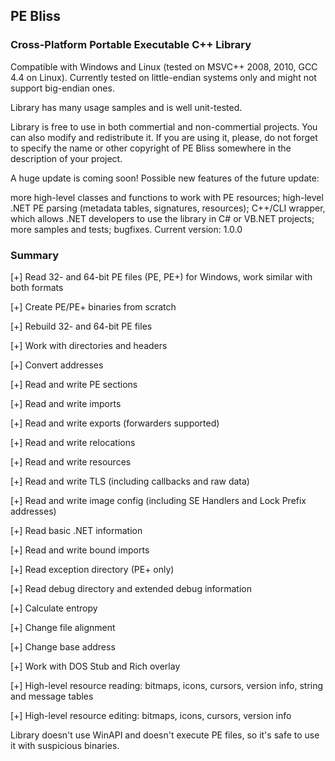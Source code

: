 ## PE Bliss
### Cross-Platform Portable Executable C++ Library
Compatible with Windows and Linux (tested on MSVC++ 2008, 2010, GCC 4.4 on Linux). Currently tested on little-endian systems only and might not support big-endian ones.

Library has many usage samples and is well unit-tested.

Library is free to use in both commertial and non-commertial projects. You can also modify and redistribute it. If you are using it, please, do not forget to specify the name or other copyright of PE Bliss somewhere in the description of your project.

A huge update is coming soon! Possible new features of the future update:

more high-level classes and functions to work with PE resources;
high-level .NET PE parsing (metadata tables, signatures, resources);
C++/CLI wrapper, which allows .NET developers to use the library in C# or VB.NET projects;
more samples and tests;
bugfixes.
Current version: 1.0.0

### Summary
[+] Read 32- and 64-bit PE files (PE, PE+) for Windows, work similar with both formats

[+] Create PE/PE+ binaries from scratch

[+] Rebuild 32- and 64-bit PE files

[+] Work with directories and headers

[+] Convert addresses

[+] Read and write PE sections

[+] Read and write imports

[+] Read and write exports (forwarders supported)

[+] Read and write relocations

[+] Read and write resources

[+] Read and write TLS (including callbacks and raw data)

[+] Read and write image config (including SE Handlers and Lock Prefix addresses)

[+] Read basic .NET information

[+] Read and write bound imports

[+] Read exception directory (PE+ only)

[+] Read debug directory and extended debug information

[+] Calculate entropy

[+] Change file alignment

[+] Change base address

[+] Work with DOS Stub and Rich overlay

[+] High-level resource reading: bitmaps, icons, cursors, version info, string and message tables

[+] High-level resource editing: bitmaps, icons, cursors, version info

Library doesn't use WinAPI and doesn't execute PE files, so it's safe to use it with suspicious binaries.
